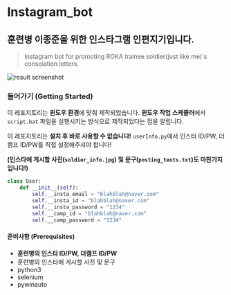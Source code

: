 # Instagram_bot

## 훈련병 이종준을 위한 인스타그램 인편지기입니다.
> Instagram bot for promoting ROKA trainee soldier(just like me)'s consolation letters.

![result screenshot](../Instagram_bot/assets/result.jpg)

### 들어가기 (Getting Started)
이 레포지토리는 **윈도우 환경**에 맞춰 제작되었습니다.
**윈도우 작업 스케줄러**에서 ```script.bat``` 파일을 실행시키는 방식으로 제작되었다는 점을 알립니다.

이 레포지토리는 **설치 후 바로 사용할 수 없습니다!**
```userInfo.py```에서 인스타 ID/PW, 더캠프 ID/PW를 직접 설정해주셔야 합니다!

**(인스타에 게시할 사진(```soldier_info.jpg```) 및 문구(```posting_texts.txt```)도 마찬가지입니다!)**
```python:userInfo.py
class User:
    def __init__(self):
        self.__insta_email = "blahblah@naver.com"
        self.__insta_id = "blahblah@naver.com"
        self.__insta_password = "1234"
        self.__camp_id = "blahblah@naver.com"
        self.__camp_password = "1234"
```
#### 준비사항 (Prerequisites)
- **훈련병의 인스타 ID/PW, 더캠프 ID/PW**
- 훈련병의 인스타에 게시할 사진 및 문구
- python3
- selenium
- pywinauto